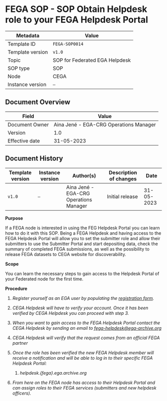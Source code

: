 # FEGA SOP - SOP Obtain Helpdesk role to your FEGA Helpdesk Portal

| Metadata | Value |
| -- | -- |
| Template ID | `FEGA-SOP0014` |
| Template version | `v1.0` |
| Topic | SOP for Federated EGA Helpdesk |
| SOP type | SOP |
| Node | CEGA |
| Instance version | `—` |

## Document Overview

| Field | Value |
| -- | -- |
| Document Owner | Aina Jené - EGA-CRG Operations Manager |
| Version | 1.0 |
| Effective date | 31-05-2023 |

## Document History

| Template version | Instance version | Author(s) | Description of changes | Date |
| -- | -- | -- | -- | -- |
| `v1.0` | `—` | Aina Jené - EGA-CRG Operations Manager | Initial release | 31-05-2023 |

**Purpose**

If a FEGA node is interested in using the FEG Helpdesk Portal you can
learn how to do it with this SOP. Being a FEGA Helpdesk and having
access to the FEGA Helpdesk Portal will allow you to set the submitter
role and allow their submitters to use the Submitter Portal and start
depositing data, check the summary of completed FEGA submissions, as
well as the possibility to release FEGA datasets to CEGA website for
discoverability.

**Scope**

You can learn the necessary steps to gain access to the Helpdesk Portal
of your Federated node for the first time.

**Procedure**

1.  *Register yourself as an EGA user by populating the [<u>registration
    form</u>](https://the.test.ega-archive.org/register/).*

2.  *CEGA Helpdesk will have to verify your account. Once it has been
    verified by CEGA Helpdesk you can proceed with step 3.*

3.  *When you want to gain access to the FEGA Helpdesk Portal contact
    the CEGA Helpdesk by sending an email to
    [<u>fega-helpdesk@ega-archive.org</u>](mailto:fega-helpdesk@ega-archive.org)*

4.  *CEGA Helpdesk will verify that the request comes from an official
    FEGA partner*

5.  *Once the role has been verified the new FEGA Helpdesk member will
    receive a notification and will be able to log in to their specific
    FEGA Helpdesk Portal:*

    1.  *helpdesk.{fega}.ega.archive.org*

6.  *From here on the FEGA node has access to their Helpdesk Portal and
    can assign roles to their FEGA services (submitters and new helpdesk
    officers).*
